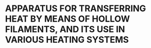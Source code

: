 # APPARATUS FOR TRANSFERRING HEAT BY MEANS OF HOLLOW FILAMENTS, AND ITS USE IN VARIOUS HEATING SYSTEMS